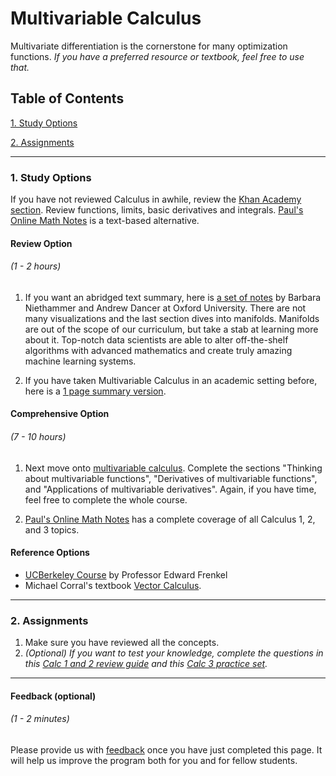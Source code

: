 # Multivariable Calculus

Multivariate differentiation is the cornerstone for many optimization functions. *If you have a preferred resource or textbook, feel free to use that.*

## Table of Contents
[1. Study Options](#section-a)

[2. Assignments](#section-b)

---

### <a name="section-a"></a>1. Study Options

If you have not reviewed Calculus in awhile, review the [Khan Academy section](https://www.khanacademy.org/math/calculus-home). Review functions, limits, basic derivatives and integrals. [Paul's Online Math Notes](http://tutorial.math.lamar.edu/) is a text-based alternative.

#### Review Option
###### (1 - 2 hours)

1. If you want an abridged text summary, here is [a set of notes](https://s3.amazonaws.com/ds-foundations/resources/mvc.pdf) by Barbara Niethammer and Andrew Dancer at Oxford University. There are not many visualizations and the last section dives into manifolds. Manifolds are out of the scope of our curriculum, but take a stab at learning more about it. Top-notch data scientists are able to alter off-the-shelf algorithms with advanced mathematics and create truly amazing machine learning systems.

2. If you have taken Multivariable Calculus in an academic setting before, here is a [1 page summary version](https://s3.amazonaws.com/ds-foundations/resources/calculus-1.pdf).

#### Comprehensive Option
###### (7 - 10 hours)

1. Next move onto [multivariable calculus](https://www.khanacademy.org/math/calculus-home/multivariable-calculus). Complete the sections "Thinking about multivariable functions", "Derivatives of multivariable functions", and "Applications of multivariable derivatives". Again, if you have time, feel free to complete the whole course.

2. [Paul's Online Math Notes](http://tutorial.math.lamar.edu/) has a complete coverage of all Calculus 1, 2, and 3 topics.

#### Reference Options
- [UCBerkeley Course](https://www.youtube.com/watch?v=cw6pHhjhKmk) by Professor Edward Frenkel
- Michael Corral's textbook [Vector Calculus](https://s3.amazonaws.com/ds-foundations/resources/calc3book.pdf).

---

### <a name="section-b"></a>2. Assignments

1. Make sure you have reviewed all the concepts.
2. *(Optional) If you want to test your knowledge, complete the questions in this [Calc 1 and 2 review guide](https://s3.amazonaws.com/ds-foundations/resources/calc_1_2_questions.pdf) and this [Calc 3 practice set](https://s3.amazonaws.com/ds-foundations/resources/calc_3_questions.pdf).*

---

#### Feedback (optional)
###### (1 - 2 minutes)

Please provide us with [feedback](https://goo.gl/forms/gkWsYCSFXw2z40v33) once you have just completed this page. It will help us improve the program both for you and for fellow students.
